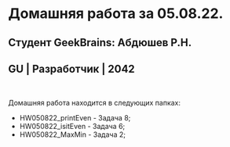 # Домашняя работа за 05.08.22.
## Студент GeekBrains: Абдюшев Р.Н.
## GU | Разработчик | 2042
<br>

Домашняя работа находится в следующих папках:
* HW050822_printEven - Задача 8;
* HW050822_isitEven - Задача 6;
* HW050822_MaxMin - Задача 2;